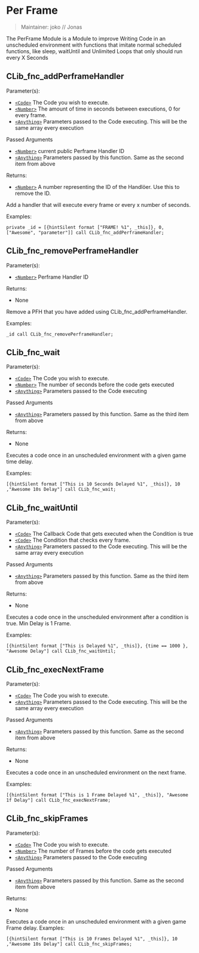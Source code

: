 # Per Frame

> Maintainer: joko // Jonas

The PerFrame Module is a Module to improve Writing Code in an unscheduled environment with functions that imitate normal scheduled functions, like sleep, waitUntil and Unlimited Loops that only should run every X Seconds


## CLib_fnc_addPerframeHandler

Parameter(s):
* [`<Code>`] The Code you wish to execute.
* [`<Number>`] The amount of time in seconds between executions, 0 for every frame.
* [`<Anything>`] Parameters passed to the Code executing. This will be the same array every execution

Passed Arguments
* [`<Number>`] current public Perframe Handler ID
* [`<Anything>`] Parameters passed by this function. Same as the second item from above

Returns:
* [`<Number>`] A number representing the ID of the Handlöer.  Use this to remove the ID.

Add a handler that will execute every frame or every x number of seconds.

Examples:
```sqf
private _id = [{hintSilent format ["FRAME! %1", _this]}, 0, ["Awesome", "parameter"]] call CLib_fnc_addPerframeHandler;
```

## CLib_fnc_removePerframeHandler

Parameter(s):
* [`<Number>`] Perframe Handler ID

Returns:
* None

Remove a PFH that you have added using CLib_fnc_addPerframeHandler.

Examples:
```sqf
_id call CLib_fnc_removePerframeHandler;
```

## CLib_fnc_wait

Parameter(s):
* [`<Code>`] The Code you wish to execute.
* [`<Number>`] The number of seconds before the code gets executed
* [`<Anything>`] Parameters passed to the Code executing

Passed Arguments
* [`<Anything>`] Parameters passed by this function. Same as the third item from above

Returns:
* None

Executes a code once in an unscheduled environment with a given game time delay.

Examples:
```sqf
[{hintSilent format ["This is 10 Seconds Delayed %1", _this]}, 10 ,"Awesome 10s Delay"] call CLib_fnc_wait;
```
## CLib_fnc_waitUntil

Parameter(s):
* [`<Code>`] The Callback Code that gets executed when the Condition is true
* [`<Code>`] The Condition that checks every frame.
* [`<Anything>`] Parameters passed to the Code executing. This will be the same array every execution

Passed Arguments
* [`<Anything>`] Parameters passed by this function. Same as the third item from above

Returns:
* None

Executes a code once in the unscheduled environment after a condition is true. Min Delay is 1 Frame.

Examples:
```sqf
[{hintSilent format ["This is Delayed %1", _this]}, {time == 1000 }, "Awesome Delay"] call CLib_fnc_waitUntil;
```

## CLib_fnc_execNextFrame

Parameter(s):
* [`<Code>`] The Code you wish to execute.
* [`<Anything>`] Parameters passed to the Code executing. This will be the same array every execution

Passed Arguments
* [`<Anything>`] Parameters passed by this function. Same as the second item from above

Returns:
* None

Executes a code once in an unscheduled environment on the next frame.

Examples:
```sqf
[{hintSilent format ["This is 1 Frame Delayed %1", _this]}, "Awesome 1f Delay"] call CLib_fnc_execNextFrame;
```
## CLib_fnc_skipFrames

Parameter(s):
* [`<Code>`] The Code you wish to execute.
* [`<Number>`] The number of Frames before the code gets executed
* [`<Anything>`] Parameters passed to the Code executing

Passed Arguments
* [`<Anything>`] Parameters passed by this function. Same as the second item from above

Returns:
* None

Executes a code once in an unscheduled environment with a given game Frame delay.
Examples:
```sqf
[{hintSilent format ["This is 10 Frames Delayed %1", _this]}, 10 ,"Awesome 10s Delay"] call CLib_fnc_skipFrames;
```

[`<Control>`]: https://community.bistudio.com/wiki/Control
[`<Anything>`]: https://community.bistudio.com/wiki/Anything
[`<Config>`]: https://community.bistudio.com/wiki/Config
[`<Object>`]: https://community.bistudio.com/wiki/Object
[`<String>`]: https://community.bistudio.com/wiki/String
[`<Number>`]: https://community.bistudio.com/wiki/Number
[`<Array>`]: https://community.bistudio.com/wiki/Array
[`<Position>`]: https://community.bistudio.com/wiki/Position
[`<Color>`]: https://community.bistudio.com/wiki/Color
[`<Boolean>`]: https://community.bistudio.com/wiki/Boolean
[`<Code>`]: https://community.bistudio.com/wiki/Code
[`<Group>`]: https://community.bistudio.com/wiki/Group
[`<Location>`]: https://community.bistudio.com/wiki/Location
